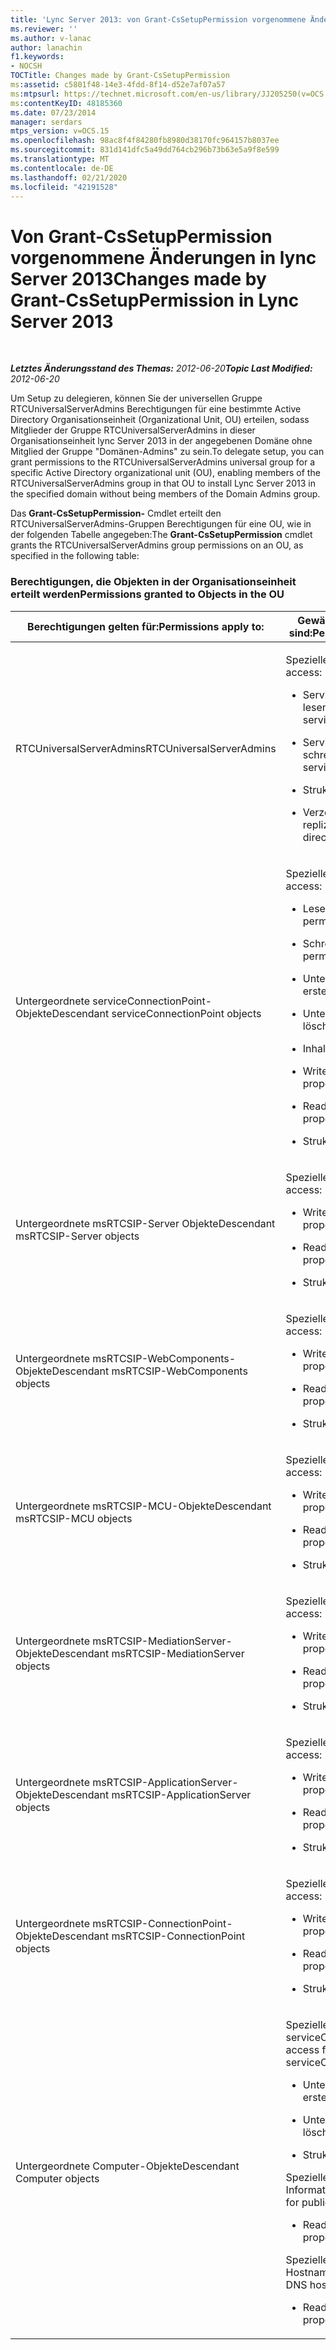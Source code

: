 ```yaml
---
title: 'Lync Server 2013: von Grant-CsSetupPermission vorgenommene Änderungen'
ms.reviewer: ''
ms.author: v-lanac
author: lanachin
f1.keywords:
- NOCSH
TOCTitle: Changes made by Grant-CsSetupPermission
ms:assetid: c5801f48-14e3-4fdd-8f14-d52e7af07a57
ms:mtpsurl: https://technet.microsoft.com/en-us/library/JJ205250(v=OCS.15)
ms:contentKeyID: 48185360
ms.date: 07/23/2014
manager: serdars
mtps_version: v=OCS.15
ms.openlocfilehash: 98ac8f4f84280fb8980d38170fc964157b8037ee
ms.sourcegitcommit: 831d141dfc5a49dd764cb296b73b63e5a9f8e599
ms.translationtype: MT
ms.contentlocale: de-DE
ms.lasthandoff: 02/21/2020
ms.locfileid: "42191528"
---
```

<div data-xmlns="http://www.w3.org/1999/xhtml">

<div class="topic" data-xmlns="http://www.w3.org/1999/xhtml" data-msxsl="urn:schemas-microsoft-com:xslt" data-cs="https://msdn.microsoft.com/">

<div data-asp="https://msdn2.microsoft.com/asp">

# <a name="changes-made-by-grant-cssetuppermission-in-lync-server-2013"></a><span data-ttu-id="fc0eb-102">Von Grant-CsSetupPermission vorgenommene Änderungen in lync Server 2013</span><span class="sxs-lookup"><span data-stu-id="fc0eb-102">Changes made by Grant-CsSetupPermission in Lync Server 2013</span></span>

</div>

<div id="mainSection">

<div id="mainBody">

<span> </span>

<span data-ttu-id="fc0eb-103">_**Letztes Änderungsstand des Themas:** 2012-06-20_</span><span class="sxs-lookup"><span data-stu-id="fc0eb-103">_**Topic Last Modified:** 2012-06-20_</span></span>

<span data-ttu-id="fc0eb-104">Um Setup zu delegieren, können Sie der universellen Gruppe RTCUniversalServerAdmins Berechtigungen für eine bestimmte Active Directory Organisationseinheit (Organizational Unit, OU) erteilen, sodass Mitglieder der Gruppe RTCUniversalServerAdmins in dieser Organisationseinheit lync Server 2013 in der angegebenen Domäne ohne Mitglied der Gruppe "Domänen-Admins" zu sein.</span><span class="sxs-lookup"><span data-stu-id="fc0eb-104">To delegate setup, you can grant permissions to the RTCUniversalServerAdmins universal group for a specific Active Directory organizational unit (OU), enabling members of the RTCUniversalServerAdmins group in that OU to install Lync Server 2013 in the specified domain without being members of the Domain Admins group.</span></span>

<span data-ttu-id="fc0eb-105">Das **Grant-CsSetupPermission-** Cmdlet erteilt den RTCUniversalServerAdmins-Gruppen Berechtigungen für eine OU, wie in der folgenden Tabelle angegeben:</span><span class="sxs-lookup"><span data-stu-id="fc0eb-105">The **Grant-CsSetupPermission** cmdlet grants the RTCUniversalServerAdmins group permissions on an OU, as specified in the following table:</span></span>

### <a name="permissions-granted-to-objects-in-the-ou"></a><span data-ttu-id="fc0eb-106">Berechtigungen, die Objekten in der Organisationseinheit erteilt werden</span><span class="sxs-lookup"><span data-stu-id="fc0eb-106">Permissions granted to Objects in the OU</span></span>

<table>
<colgroup>
<col style="width: 50%" />
<col style="width: 50%" />
</colgroup>
<thead>
<tr class="header">
<th><span data-ttu-id="fc0eb-107">Berechtigungen gelten für:</span><span class="sxs-lookup"><span data-stu-id="fc0eb-107">Permissions apply to:</span></span></th>
<th><span data-ttu-id="fc0eb-108">Gewährte Berechtigungen sind:</span><span class="sxs-lookup"><span data-stu-id="fc0eb-108">Permissions granted are:</span></span></th>
</tr>
</thead>
<tbody>
<tr class="odd">
<td><p><span data-ttu-id="fc0eb-109">RTCUniversalServerAdmins</span><span class="sxs-lookup"><span data-stu-id="fc0eb-109">RTCUniversalServerAdmins</span></span></p></td>
<td><p><span data-ttu-id="fc0eb-110">Spezieller Zugriff:</span><span class="sxs-lookup"><span data-stu-id="fc0eb-110">Special access:</span></span></p>
<ul>
<li><p><span data-ttu-id="fc0eb-111">ServicePrincipalName lesen</span><span class="sxs-lookup"><span data-stu-id="fc0eb-111">Read servicePrincipalName</span></span></p></li>
<li><p><span data-ttu-id="fc0eb-112">ServicePrincipalName schreiben</span><span class="sxs-lookup"><span data-stu-id="fc0eb-112">Write servicePrincipalName</span></span></p></li>
<li><p><span data-ttu-id="fc0eb-113">Struktur löschen</span><span class="sxs-lookup"><span data-stu-id="fc0eb-113">Delete tree</span></span></p></li>
<li><p><span data-ttu-id="fc0eb-114">Verzeichnisänderungen replizieren</span><span class="sxs-lookup"><span data-stu-id="fc0eb-114">Replicating directory changes</span></span></p></li>
</ul></td>
</tr>
<tr class="even">
<td><p><span data-ttu-id="fc0eb-115">Untergeordnete serviceConnectionPoint-Objekte</span><span class="sxs-lookup"><span data-stu-id="fc0eb-115">Descendant serviceConnectionPoint objects</span></span></p></td>
<td><p><span data-ttu-id="fc0eb-116">Spezieller Zugriff:</span><span class="sxs-lookup"><span data-stu-id="fc0eb-116">Special access:</span></span></p>
<ul>
<li><p><span data-ttu-id="fc0eb-117">Leseberechtigungen</span><span class="sxs-lookup"><span data-stu-id="fc0eb-117">Read permissions</span></span></p></li>
<li><p><span data-ttu-id="fc0eb-118">Schreibberechtigungen</span><span class="sxs-lookup"><span data-stu-id="fc0eb-118">Write permissions</span></span></p></li>
<li><p><span data-ttu-id="fc0eb-119">Untergeordnetes Element erstellen</span><span class="sxs-lookup"><span data-stu-id="fc0eb-119">Create child</span></span></p></li>
<li><p><span data-ttu-id="fc0eb-120">Untergeordnetes Element löschen</span><span class="sxs-lookup"><span data-stu-id="fc0eb-120">Delete child</span></span></p></li>
<li><p><span data-ttu-id="fc0eb-121">Inhalt auflisten</span><span class="sxs-lookup"><span data-stu-id="fc0eb-121">List contents</span></span></p></li>
<li><p><span data-ttu-id="fc0eb-122">Write-Eigenschaft</span><span class="sxs-lookup"><span data-stu-id="fc0eb-122">Write property</span></span></p></li>
<li><p><span data-ttu-id="fc0eb-123">Read-Eigenschaft</span><span class="sxs-lookup"><span data-stu-id="fc0eb-123">Read property</span></span></p></li>
<li><p><span data-ttu-id="fc0eb-124">Struktur löschen</span><span class="sxs-lookup"><span data-stu-id="fc0eb-124">Delete tree</span></span></p></li>
</ul></td>
</tr>
<tr class="odd">
<td><p><span data-ttu-id="fc0eb-125">Untergeordnete msRTCSIP-Server Objekte</span><span class="sxs-lookup"><span data-stu-id="fc0eb-125">Descendant msRTCSIP-Server objects</span></span></p></td>
<td><p><span data-ttu-id="fc0eb-126">Spezieller Zugriff:</span><span class="sxs-lookup"><span data-stu-id="fc0eb-126">Special access:</span></span></p>
<ul>
<li><p><span data-ttu-id="fc0eb-127">Write-Eigenschaft</span><span class="sxs-lookup"><span data-stu-id="fc0eb-127">Write property</span></span></p></li>
<li><p><span data-ttu-id="fc0eb-128">Read-Eigenschaft</span><span class="sxs-lookup"><span data-stu-id="fc0eb-128">Read property</span></span></p></li>
<li><p><span data-ttu-id="fc0eb-129">Struktur löschen</span><span class="sxs-lookup"><span data-stu-id="fc0eb-129">Delete tree</span></span></p></li>
</ul></td>
</tr>
<tr class="even">
<td><p><span data-ttu-id="fc0eb-130">Untergeordnete msRTCSIP-WebComponents-Objekte</span><span class="sxs-lookup"><span data-stu-id="fc0eb-130">Descendant msRTCSIP-WebComponents objects</span></span></p></td>
<td><p><span data-ttu-id="fc0eb-131">Spezieller Zugriff:</span><span class="sxs-lookup"><span data-stu-id="fc0eb-131">Special access:</span></span></p>
<ul>
<li><p><span data-ttu-id="fc0eb-132">Write-Eigenschaft</span><span class="sxs-lookup"><span data-stu-id="fc0eb-132">Write property</span></span></p></li>
<li><p><span data-ttu-id="fc0eb-133">Read-Eigenschaft</span><span class="sxs-lookup"><span data-stu-id="fc0eb-133">Read property</span></span></p></li>
<li><p><span data-ttu-id="fc0eb-134">Struktur löschen</span><span class="sxs-lookup"><span data-stu-id="fc0eb-134">Delete tree</span></span></p></li>
</ul></td>
</tr>
<tr class="odd">
<td><p><span data-ttu-id="fc0eb-135">Untergeordnete msRTCSIP-MCU-Objekte</span><span class="sxs-lookup"><span data-stu-id="fc0eb-135">Descendant msRTCSIP-MCU objects</span></span></p></td>
<td><p><span data-ttu-id="fc0eb-136">Spezieller Zugriff:</span><span class="sxs-lookup"><span data-stu-id="fc0eb-136">Special access:</span></span></p>
<ul>
<li><p><span data-ttu-id="fc0eb-137">Write-Eigenschaft</span><span class="sxs-lookup"><span data-stu-id="fc0eb-137">Write property</span></span></p></li>
<li><p><span data-ttu-id="fc0eb-138">Read-Eigenschaft</span><span class="sxs-lookup"><span data-stu-id="fc0eb-138">Read property</span></span></p></li>
<li><p><span data-ttu-id="fc0eb-139">Struktur löschen</span><span class="sxs-lookup"><span data-stu-id="fc0eb-139">Delete tree</span></span></p></li>
</ul></td>
</tr>
<tr class="even">
<td><p><span data-ttu-id="fc0eb-140">Untergeordnete msRTCSIP-MediationServer-Objekte</span><span class="sxs-lookup"><span data-stu-id="fc0eb-140">Descendant msRTCSIP-MediationServer objects</span></span></p></td>
<td><p><span data-ttu-id="fc0eb-141">Spezieller Zugriff:</span><span class="sxs-lookup"><span data-stu-id="fc0eb-141">Special access:</span></span></p>
<ul>
<li><p><span data-ttu-id="fc0eb-142">Write-Eigenschaft</span><span class="sxs-lookup"><span data-stu-id="fc0eb-142">Write property</span></span></p></li>
<li><p><span data-ttu-id="fc0eb-143">Read-Eigenschaft</span><span class="sxs-lookup"><span data-stu-id="fc0eb-143">Read property</span></span></p></li>
<li><p><span data-ttu-id="fc0eb-144">Struktur löschen</span><span class="sxs-lookup"><span data-stu-id="fc0eb-144">Delete tree</span></span></p></li>
</ul></td>
</tr>
<tr class="odd">
<td><p><span data-ttu-id="fc0eb-145">Untergeordnete msRTCSIP-ApplicationServer-Objekte</span><span class="sxs-lookup"><span data-stu-id="fc0eb-145">Descendant msRTCSIP-ApplicationServer objects</span></span></p></td>
<td><p><span data-ttu-id="fc0eb-146">Spezieller Zugriff:</span><span class="sxs-lookup"><span data-stu-id="fc0eb-146">Special access:</span></span></p>
<ul>
<li><p><span data-ttu-id="fc0eb-147">Write-Eigenschaft</span><span class="sxs-lookup"><span data-stu-id="fc0eb-147">Write property</span></span></p></li>
<li><p><span data-ttu-id="fc0eb-148">Read-Eigenschaft</span><span class="sxs-lookup"><span data-stu-id="fc0eb-148">Read property</span></span></p></li>
<li><p><span data-ttu-id="fc0eb-149">Struktur löschen</span><span class="sxs-lookup"><span data-stu-id="fc0eb-149">Delete tree</span></span></p></li>
</ul></td>
</tr>
<tr class="even">
<td><p><span data-ttu-id="fc0eb-150">Untergeordnete msRTCSIP-ConnectionPoint-Objekte</span><span class="sxs-lookup"><span data-stu-id="fc0eb-150">Descendant msRTCSIP-ConnectionPoint objects</span></span></p></td>
<td><p><span data-ttu-id="fc0eb-151">Spezieller Zugriff:</span><span class="sxs-lookup"><span data-stu-id="fc0eb-151">Special access:</span></span></p>
<ul>
<li><p><span data-ttu-id="fc0eb-152">Write-Eigenschaft</span><span class="sxs-lookup"><span data-stu-id="fc0eb-152">Write property</span></span></p></li>
<li><p><span data-ttu-id="fc0eb-153">Read-Eigenschaft</span><span class="sxs-lookup"><span data-stu-id="fc0eb-153">Read property</span></span></p></li>
<li><p><span data-ttu-id="fc0eb-154">Struktur löschen</span><span class="sxs-lookup"><span data-stu-id="fc0eb-154">Delete tree</span></span></p></li>
</ul></td>
</tr>
<tr class="odd">
<td><p><span data-ttu-id="fc0eb-155">Untergeordnete Computer-Objekte</span><span class="sxs-lookup"><span data-stu-id="fc0eb-155">Descendant Computer objects</span></span></p></td>
<td><p><span data-ttu-id="fc0eb-156">Spezieller Zugriff für serviceConnectionPoint:</span><span class="sxs-lookup"><span data-stu-id="fc0eb-156">Special access for serviceConnectionPoint:</span></span></p>
<ul>
<li><p><span data-ttu-id="fc0eb-157">Untergeordnete Objekte erstellen</span><span class="sxs-lookup"><span data-stu-id="fc0eb-157">Create child objects</span></span></p></li>
<li><p><span data-ttu-id="fc0eb-158">Untergeordnete Objekte löschen</span><span class="sxs-lookup"><span data-stu-id="fc0eb-158">Delete child objects</span></span></p></li>
<li><p><span data-ttu-id="fc0eb-159">Struktur löschen</span><span class="sxs-lookup"><span data-stu-id="fc0eb-159">Delete tree</span></span></p></li>
</ul>
<p><span data-ttu-id="fc0eb-160">Spezieller Zugriff für öffentliche Informationen:</span><span class="sxs-lookup"><span data-stu-id="fc0eb-160">Special access for public information:</span></span></p>
<ul>
<li><p><span data-ttu-id="fc0eb-161">Read-Eigenschaft</span><span class="sxs-lookup"><span data-stu-id="fc0eb-161">Read property</span></span></p></li>
</ul>
<p><span data-ttu-id="fc0eb-162">Spezieller Zugriff für den DNS-Hostnamen:</span><span class="sxs-lookup"><span data-stu-id="fc0eb-162">Special access for DNS host name:</span></span></p>
<ul>
<li><p><span data-ttu-id="fc0eb-163">Read-Eigenschaft</span><span class="sxs-lookup"><span data-stu-id="fc0eb-163">Read property</span></span></p></li>
</ul></td>
</tr>
</tbody>
</table>


</div>

<span> </span>

</div>

</div>

</div>

